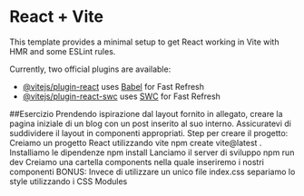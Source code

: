 # React + Vite

This template provides a minimal setup to get React working in Vite with HMR and some ESLint rules.

Currently, two official plugins are available:

- [@vitejs/plugin-react](https://github.com/vitejs/vite-plugin-react/blob/main/packages/plugin-react/README.md) uses [Babel](https://babeljs.io/) for Fast Refresh
- [@vitejs/plugin-react-swc](https://github.com/vitejs/vite-plugin-react-swc) uses [SWC](https://swc.rs/) for Fast Refresh


##Esercizio 
Prendendo ispirazione dal layout fornito in allegato, creare la pagina iniziale di un blog con un post inserito al suo interno.
Assicuratevi di suddividere il layout in componenti appropriati.
Step per creare il progetto:
Creiamo un progetto React utilizzando vite npm create vite@latest .
Installiamo le dipendenze npm install
Lanciamo il server di sviluppo npm run dev
Creiamo una cartella components nella quale inseriremo i nostri componenti
BONUS:
Invece di utilizzare un unico file index.css separiamo lo style utilizzando i CSS Modules
